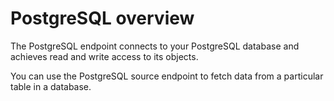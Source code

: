 # PostgreSQL overview

The PostgreSQL endpoint connects to your PostgreSQL database and achieves read and write access to its objects.

You can use the PostgreSQL source endpoint to fetch data from a particular table in a database.
